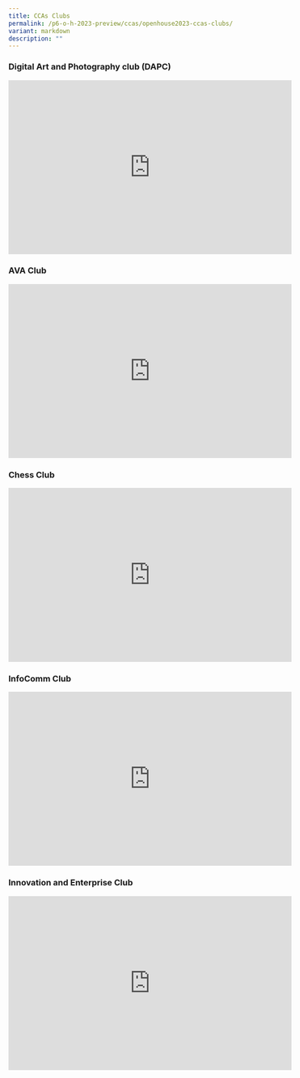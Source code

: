 ```yaml
---
title: CCAs Clubs
permalink: /p6-o-h-2023-preview/ccas/openhouse2023-ccas-clubs/
variant: markdown
description: ""
---
```

###  Digital Art and Photography club (DAPC)
<iframe allowfullscreen="true" height="344" width="560" frameborder="0" src="https://docs.google.com/presentation/d/e/2PACX-1vTgJOUCAIgCLiTW2ZRpV7GHHZuAfzDqDjySEAV-KImOzfeZYLFQGedr8w-KXzTUQWibiZ4rXO5lhMI5/embed?start=false&amp;loop=false&amp;delayms=3000"></iframe>

### AVA Club
<iframe allowfullscreen="true" height="344" width="560" frameborder="0" src="https://docs.google.com/presentation/d/e/2PACX-1vQJccLwQQNSooUCePaDydI3sV_IG02MEJbA-wUVEjTzjOgNeRokGAO5B150MHwaLH9S2WxGD-YWoek8/embed?start=false&amp;loop=false&amp;delayms=3000"></iframe>


### Chess Club
<iframe allowfullscreen="true" height="344" width="560" frameborder="0" src="https://docs.google.com/presentation/d/e/2PACX-1vQLszI2ZLfI0XDtJYys8PL83X1HUEamtAfFtt9ey0nRe0tdVCxNU_pKxBSNIepan3o57YWxm6iaS3-7/embed?start=false&amp;loop=false&amp;delayms=3000"></iframe>


### InfoComm Club
<iframe allowfullscreen="true" height="344" width="560" frameborder="0" src="https://docs.google.com/presentation/d/e/2PACX-1vSbJWUHQcUwhOLYyjFU3GUBd5l7LPDqdrxcH_pTN-2EraSgqmjZu-WbqflYddRjlFeo4NrxGGIvQkyB/embed?start=false&amp;loop=false&amp;delayms=3000"></iframe>


### Innovation and Enterprise Club
<iframe allowfullscreen="true" height="344" width="560" frameborder="0" src="https://docs.google.com/presentation/d/e/2PACX-1vRmnlj89ozGgVdG6xM4uhWDlzvQWs5GhqAnKxIuPVlCwIrmJ0MWAS2_ziU-pFrjcR5udZaZAgZyl_7c/embed?start=false&amp;loop=false&amp;delayms=3000"></iframe>